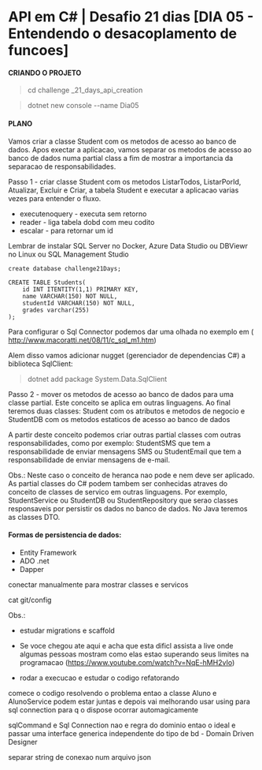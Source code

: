 # API em C# | Desafio 21 dias [DIA 05 - Entendendo o desacoplamento de funcoes]

#### CRIANDO O PROJETO
> cd  challenge _21_days_api_creation

> dotnet new console --name Dia05

#### PLANO
Vamos criar a classe Student com os metodos de acesso ao banco de dados.
Apos exectar a aplicacao, vamos separar os metodos de acesso ao banco de dados numa partial class a fim de mostrar a importancia da separacao de responsabilidades.

Passo 1 - criar classe Student com os metodos ListarTodos, ListarPorId, Atualizar, Excluir e Criar, a tabela Student e executar a aplicacao varias vezes para entender o fluxo.

- executenoquery - executa sem retorno
- reader         - liga tabela dobd com meu codito
- escalar        - para retornar um id
        
Lembrar de instalar SQL Server no Docker, Azure Data Studio ou DBViewr no Linux ou SQL Management Studio

```
create database challenge21Days;

CREATE TABLE Students(
    id INT ITENTITY(1,1) PRIMARY KEY,
    name VARCHAR(150) NOT NULL,
    studentId VARCHAR(150) NOT NULL,
    grades varchar(255)
);
```

Para configurar o Sql Connector podemos dar uma olhada no exemplo em (
http://www.macoratti.net/08/11/c_sql_m1.htm)

Alem disso vamos adicionar nugget (gerenciador de dependencias C#) a biblioteca SqlClient:

> dotnet add package System.Data.SqlClient  

Passo 2 - mover os metodos de acesso ao banco de dados para uma classe partial. Este conceito se aplica em outras linguagens. Ao final teremos duas classes: Student com os atributos e metodos de negocio e StudentDB com os metodos estaticos de acesso ao banco de dados

A partir deste conceito podemos criar outras partial classes com outras responsabilidades, como por exemplo: StudentSMS que tem a responsabilidade de enviar mensagens SMS ou StudentEmail que tem a responsabilidade de enviar mensagens de e-mail.

Obs.:
Neste caso o conceito de heranca nao pode e nem deve ser aplicado.
As partial classes do C# podem tambem ser conhecidas atraves do conceito de classes de servico em outras linguagens. Por exemplo, StudentService ou StudentDB ou StudentRepository que serao classes responsaveis por persistir os dados no banco de dados. No Java teremos as classes DTO.


#### Formas de persistencia de dados:

- Entity Framework
- ADO .net
- Dapper

conectar manualmente para mostrar classes e servicos

cat git/config



Obs.: 
- estudar migrations e scaffold
- Se voce chegou ate aqui e acha que esta dificl assista a live onde algumas pessoas mostram como elas estao superando seus limites na programacao (https://www.youtube.com/watch?v=NqE-hMH2vIo)

- rodar a execucao e estudar o codigo refatorando


comece o codigo resolvendo o problema entao a classe Aluno e AlunoService podem estar juntas e depois vai melhorando
usar using para sql connection para q o dispose ocorrar automagicamente

sqlCommand e Sql Connection nao e regra do dominio entao o ideal e passar uma interface generica independente do tipo de bd - Domain Driven Designer


separar string de conexao num arquivo json 